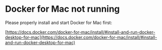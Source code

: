 # Docker for Mac not running

Please properly install and start Docker for Mac first:

[https://docs.docker.com/docker-for-mac/install/#install-and-run-docker-desktop-for-mac](https://docs.docker.com/docker-for-mac/install/#install-and-run-docker-desktop-for-mac)
